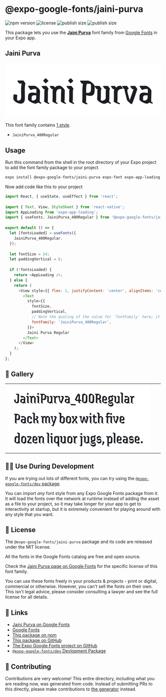 # @expo-google-fonts/jaini-purva

![npm version](https://flat.badgen.net/npm/v/@expo-google-fonts/jaini-purva)
![license](https://flat.badgen.net/github/license/expo/google-fonts)
![publish size](https://flat.badgen.net/packagephobia/install/@expo-google-fonts/jaini-purva)
![publish size](https://flat.badgen.net/packagephobia/publish/@expo-google-fonts/jaini-purva)

This package lets you use the [**Jaini Purva**](https://fonts.google.com/specimen/Jaini+Purva) font family from [Google Fonts](https://fonts.google.com/) in your Expo app.

## Jaini Purva

![Jaini Purva](./font-family.png)

This font family contains [1 style](#-gallery).

- `JainiPurva_400Regular`

## Usage

Run this command from the shell in the root directory of your Expo project to add the font family package to your project
```sh
expo install @expo-google-fonts/jaini-purva expo-font expo-app-loading
```

Now add code like this to your project
```js
import React, { useState, useEffect } from 'react';

import { Text, View, StyleSheet } from 'react-native';
import AppLoading from 'expo-app-loading';
import { useFonts, JainiPurva_400Regular } from '@expo-google-fonts/jaini-purva';

export default () => {
  let [fontsLoaded] = useFonts({
    JainiPurva_400Regular,
  });

  let fontSize = 24;
  let paddingVertical = 6;

  if (!fontsLoaded) {
    return <AppLoading />;
  } else {
    return (
      <View style={{ flex: 1, justifyContent: 'center', alignItems: 'center' }}>
        <Text
          style={{
            fontSize,
            paddingVertical,
            // Note the quoting of the value for `fontFamily` here; it expects a string!
            fontFamily: 'JainiPurva_400Regular',
          }}>
          Jaini Purva Regular
        </Text>
      </View>
    );
  }
};

```

## 🔡 Gallery


||||
|-|-|-|
|![JainiPurva_400Regular](./JainiPurva_400Regular.ttf.png)||||


## 👩‍💻 Use During Development

If you are trying out lots of different fonts, you can try using the [`@expo-google-fonts/dev` package](https://github.com/expo/google-fonts/tree/master/font-packages/dev#readme).

You can import *any* font style from any Expo Google Fonts package from it. It will load the fonts
over the network at runtime instead of adding the asset as a file to your project, so it may take longer
for your app to get to interactivity at startup, but it is extremely convenient
for playing around with any style that you want.

## 📖 License

The `@expo-google-fonts/jaini-purva` package and its code are released under the MIT license.

All the fonts in the Google Fonts catalog are free and open source.

Check the [Jaini Purva page on Google Fonts](https://fonts.google.com/specimen/Jaini+Purva) for the specific license of this font family.

You can use these fonts freely in your products & projects - print or digital, commercial or otherwise. However, you can't sell the fonts on their own. This isn't legal advice, please consider consulting a lawyer and see the full license for all details.

## 🔗 Links

- [Jaini Purva on Google Fonts](https://fonts.google.com/specimen/Jaini+Purva)
- [Google Fonts](https://fonts.google.com/)
- [This package on npm](https://www.npmjs.com/package/@expo-google-fonts/jaini-purva)
- [This package on GitHub](https://github.com/expo/google-fonts/tree/master/font-packages/jaini-purva)
- [The Expo Google Fonts project on GitHub](https://github.com/expo/google-fonts)
- [`@expo-google-fonts/dev` Devlopment Package](https://github.com/expo/google-fonts/tree/master/font-packages/dev)

## 🤝 Contributing

Contributions are very welcome! This entire directory, including what you are reading now, was generated from code. Instead of submitting PRs to this directly, please make contributions to [the generator](https://github.com/expo/google-fonts/tree/master/packages/generator) instead.
